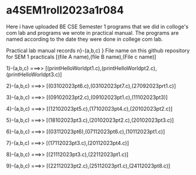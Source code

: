 # a4SEM1roll2023a1r084
Here i have uploaded BE CSE Semester 1 programs that we did in colloge's com lab and programs we wrote in practical manual. The programs are named according to the date they were done in college com lab.

Practical lab manual records n}-(a,b,c) } File name on this github repository for SEM 1 practicals [(file A name),(file B name),(File c name)]

1}-(a,b,c) ===>> [(printHelloWorldpt1.c),(printHelloWorldpt2.c),(printHelloWorldpt3.c)]

2}-(a,b,c) ===>> [(03102023pt6.c),(03102023pt7.c),(27092023prt1.c)]

3}-(a,b,c) ===>> [(09102023pt2.c),(09102023pt1.c),(11102023pt3)]

4}-(a,b,c) ===>> [(12102023pt5.c),(17102023pt4.c),(20102023pt2.c)]

5}-(a,b,c) ===>> [(18102023pt3.c),(20102023pt2.c),(20102023pt3.c)]

6}-(a,b,c) ===>> [(03112023pt6),(07112023pt6.c),(10112023pt1.c)]

7}-(a,b,c) ===>> [(17112023pt3.c),(20112023pt4.c)]

8}-(a,b,c) ===>> [(21112023pt3.c),(22112023pt1.c)]

9}-(a,b,c) ===>> [(22112023pt2.c),(25112023pt1.c),(24112023pt8.c)]
